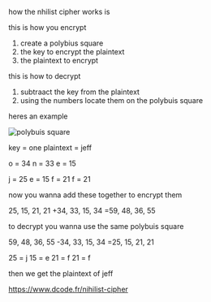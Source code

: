 how the nhilist cipher works is

this is how you encrypt

1. create a polybius square
2. the key to encrypt the plaintext
3. the plaintext to encrypt

this is how to decrypt

1. subtraact the key from the plaintext
2. using the numbers locate them on the polybuis square

heres an example 

![polybuis square](https://www.boxentriq.com/img/tap-code-square-520x340.png)

key = one
plaintext = jeff

o = 34
n = 33
e = 15

j = 25
e = 15
f = 21
f = 21

now you wanna add these together to encrypt them

 25, 15, 21, 21
+34, 33, 15, 34
=59, 48, 36, 55

to decrypt you wanna use the same polybuis square

 59, 48, 36, 55
-34, 33, 15, 34
=25, 15, 21, 21

25 = j
15 = e
21 = f
21 = f

then we get the plaintext of jeff





https://www.dcode.fr/nihilist-cipher


